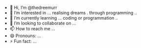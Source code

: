- 👋 Hi, I’m @thedreemurr
- 👀 I’m interested in ... realising dreams . through programming ..
- 🌱 I’m currently learning ... coding or programmation ..
- 💞️ I’m looking to collaborate on ...
- 📫 How to reach me ... 
- 😄 Pronouns: ...
- ⚡ Fun fact: ...

<!---
thedreemurr/thedreemurr is a ✨ special ✨ repository because its `README.md` (this file) appears on your GitHub profile.
You can click the Preview link to take a look at your changes.
--->

